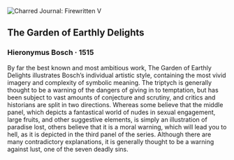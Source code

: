 <div class="artwork-of-the-day">
  <div class="container">
    <div class="img-wrapper">
      <img
        src="https://uploads7.wikiart.org/images/hieronymus-bosch/the-garden-of-earthly-delights-1515-7.jpg!Large.jpg"
        alt="Charred Journal: Firewritten V" />
    </div>
    <div class="artwork-detail">
      <div class="artwork-origin"> 
        <h2 class="artwork-name">The Garden of Earthly Delights</h2>
        <h3 class="artist">
          Hieronymus Bosch
                    ·  1515
        </h3>
      </div>
      <p class="description">
        <span class="artwork-description-text ng-binding" ng-bind-html="viewModel.ArtworkOfTheDay.Description | unsafe">By far the best known and most ambitious work, The Garden of Earthly Delights illustrates Bosch’s individual artistic style, containing the most vivid imagery and complexity of symbolic meaning. The triptych is generally thought to be a warning of the dangers of giving in to temptation, but has been subject to vast amounts of conjecture and scrutiny, and critics and historians are split in two directions. Whereas some believe that the middle panel, which depicts a fantastical world of nudes in sexual engagement, large fruits, and other suggestive elements, is simply an illustration of paradise lost, others believe that it is a moral warning, which will lead you to hell, as it is depicted in the third panel of the series. Although there are many contradictory explanations, it is generally thought to be a warning against lust, one of the seven deadly sins. </span>
                        <div class="text-shadow-container" ng-show="showShadow" style=""></div>
      </p>
    </div>
  </div>

</div>

